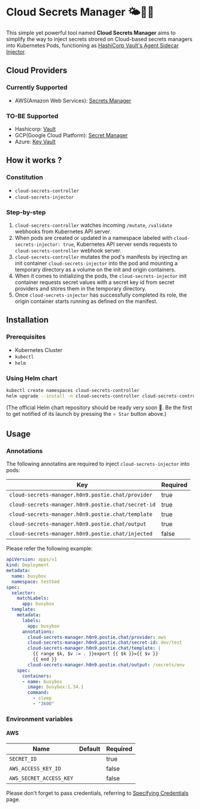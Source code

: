 # Cloud Secrets Manager 🌤🔐🐳

This simple yet powerful tool named **Cloud Secrets Manager** aims to simplify
the way to inject secrets strored on Cloud-based secrets managers into
Kubernetes Pods, functioning as [HashiCorp Vault's Agent Sidecar
Injector](https://www.vaultproject.io/docs/platform/k8s/injector).

## Cloud Providers

### Currently Supported
- AWS(Amazon Web Services): [Secrets Manager](https://aws.amazon.com/secrets-manager/)

### TO-BE Supported
- Hashicorp: [Vault](https://www.vaultproject.io)
- GCP(Google Cloud Platform): [Secret Manager](https://cloud.google.com/secret-manager)
- Azure: [Key Vault](https://azure.microsoft.com/services/key-vault/#getting-started)

## How it works ?

### Constitution
- `cloud-secrets-controller`
- `cloud-secrets-injector`

### Step-by-step
1. `cloud-secrets-controller` watches incoming `/mutate`, `/validate` webhooks
from Kubernetes API server.
2. When pods are created or updated in a namespace labeled with
`cloud-secrets-injector: true`, Kubernetes API server sends requests to
`cloud-secrets-controller` webhook server.
3. `cloud-secrets-controller` mutates the pod's manifests by injecting an init
container `cloud-secrets-injector` into the pod and mounting a temporary
directory as a volume on the init and origin containers.
4. When it comes to initializing the pods, the `cloud-secrets-injector` init
container requests secret values with a secret key id from secret providers and
stores them in the temporary directory.
5. Once `cloud-secrets-injector` has successfully completed its role, the origin
container starts running as defined on the manifest.

## Installation

### Prerequisites
- Kubernetes Cluster
- `kubectl`
- `helm`

### Using Helm chart
```bash
kubectl create namespaces cloud-secrets-controller
helm upgrade --install -n cloud-secrets-controller cloud-secrets-controller helm/
```

(The official Helm chart repository should be ready very soon 🙌. Be the first
to get notified of its launch by pressing the `⭐️ Star` button above.)

## Usage

### Annotations

The following annotatins are required to inject `cloud-secrets-injector` into
pods:

| **Key**                                            | **Required** |
|----------------------------------------------------|--------------|
| `cloud-secrets-manager.h0n9.postie.chat/provider`  | true         |
| `cloud-secrets-manager.h0n9.postie.chat/secret-id` | true         |
| `cloud-secrets-manager.h0n9.postie.chat/template`  | true         |
| `cloud-secrets-manager.h0n9.postie.chat/output`    | true         |
| `cloud-secrets-manager.h0n9.postie.chat/injected`  | false        |

Please refer the following example:
```yaml
apiVersion: apps/v1
kind: Deployment
metadata:
  name: busybox
  namespace: testbed
spec:
  selector:
    matchLabels:
      app: busybox
  template:
    metadata:
      labels:
        app: busybox
      annotations:
        cloud-secrets-manager.h0n9.postie.chat/provider: aws
        cloud-secrets-manager.h0n9.postie.chat/secret-id: dev/test
        cloud-secrets-manager.h0n9.postie.chat/template: |
          {{ range $k, $v := . }}export {{ $k }}={{ $v }}
          {{ end }}
        cloud-secrets-manager.h0n9.postie.chat/output: /secrets/env
    spec:
      containers:
      - name: busybox
        image: busybox:1.34.1
        command:
          - sleep
          - "3600"
```

### Environment variables

#### AWS

| **Name**                | **Default** | **Required** |
|-------------------------|-------------|--------------|
| `SECRET_ID`             |             | true         |
| `AWS_ACCESS_KEY_ID`     |             | false        |
| `AWS_SECRET_ACCESS_KEY` |             | false        |

Please don't forget to pass credentials, referring to [Specifying
Credentials](https://aws.github.io/aws-sdk-go-v2/docs/configuring-sdk/#specifying-credentials)
page.
